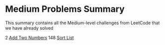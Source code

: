 # Medium Problems Summary

This summary contains all the Medium-level challenges from LeetCode that we have already solved

2 [Add Two Numbers](solutions/0002-add-two-numbers/solution.py)
148 [Sort List](solutions/0148-sort-list/solution.py)
